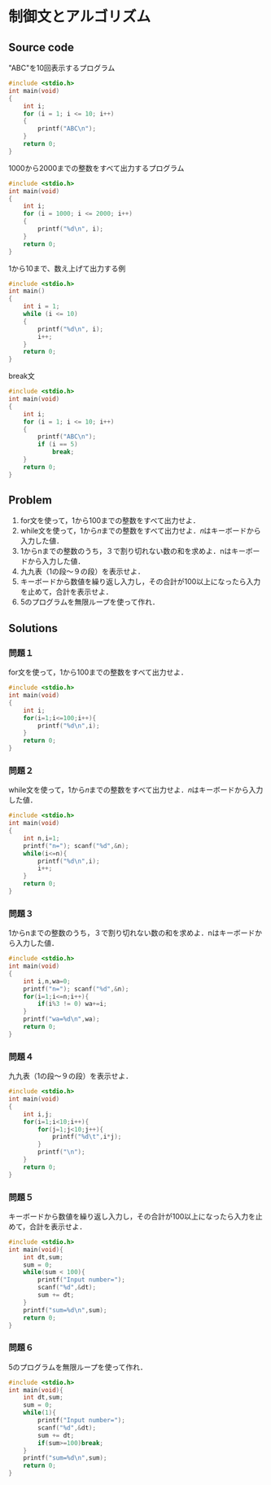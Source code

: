 # 制御文とアルゴリズム

## Source code

"ABC"を10回表示するプログラム

```c
#include <stdio.h>
int main(void)
{
    int i;
    for (i = 1; i <= 10; i++)
    {
        printf("ABC\n");
    }
    return 0;
}
```

1000から2000までの整数をすべて出力するプログラム

```c
#include <stdio.h>
int main(void)
{
    int i;
    for (i = 1000; i <= 2000; i++)
    {
        printf("%d\n", i);
    }
    return 0;
}
```

1から10まで、数え上げて出力する例

```c
#include <stdio.h>
int main()
{
    int i = 1;
    while (i <= 10)
    {
        printf("%d\n", i);
        i++;
    }
    return 0;
}
```

break文

```c
#include <stdio.h>
int main(void)
{
    int i;
    for (i = 1; i <= 10; i++)
    {
        printf("ABC\n");
        if (i == 5)
            break;
    }
    return 0;
}
```

## Problem

1. for文を使って，1から100までの整数をすべて出力せよ．
2. while文を使って，1から𝑛までの整数をすべて出力せよ．𝑛はキーボードから入力した値．
3. 1からnまでの整数のうち，３で割り切れない数の和を求めよ．nはキーボードから入力した値．
4. 九九表（1の段～９の段）を表示せよ．
5. キーボードから数値を繰り返し入力し，その合計が100以上になったら入力を止めて，合計を表示せよ．
6. 5のプログラムを無限ループを使って作れ．

## Solutions

### 問題１

for文を使って，1から100までの整数をすべて出力せよ．

```c
#include <stdio.h>
int main(void)
{
	int i;
	for(i=1;i<=100;i++){
		printf("%d\n",i);
	}
	return 0;
}
```

### 問題２

while文を使って，1から𝑛までの整数をすべて出力せよ．𝑛はキーボードから入力した値．

```c
#include <stdio.h>
int main(void)
{
	int n,i=1;
	printf("n="); scanf("%d",&n);
	while(i<=n){
		printf("%d\n",i);
		i++;
	}
	return 0;
}
```

### 問題３

1からnまでの整数のうち，３で割り切れない数の和を求めよ．nはキーボードから入力した値．

```c
#include <stdio.h>
int main(void)
{
	int i,n,wa=0;
	printf("n="); scanf("%d",&n);
	for(i=1;i<=n;i++){
		if(i%3 != 0) wa+=i;
	}
	printf("wa=%d\n",wa);
	return 0;
}
```

### 問題４

九九表（1の段～９の段）を表示せよ．

```c
#include <stdio.h>
int main(void)
{
	int i,j;
	for(i=1;i<10;i++){
		for(j=1;j<10;j++){
			printf("%d\t",i*j);
		}
		printf("\n");
	}
	return 0;
}
```

### 問題５

キーボードから数値を繰り返し入力し，その合計が100以上になったら入力を止めて，合計を表示せよ．

```c
#include <stdio.h>
int main(void){
	int dt,sum;
	sum = 0;
	while(sum < 100){
		printf("Input number=");
		scanf("%d",&dt);
		sum += dt;
	}
	printf("sum=%d\n",sum);
	return 0;
}

```

### 問題６

5のプログラムを無限ループを使って作れ．

```c
#include <stdio.h>
int main(void){
	int dt,sum;
	sum = 0;
	while(1){
		printf("Input number=");
		scanf("%d",&dt);
		sum += dt;
		if(sum>=100)break;
	}
	printf("sum=%d\n",sum);
	return 0;
}
```
